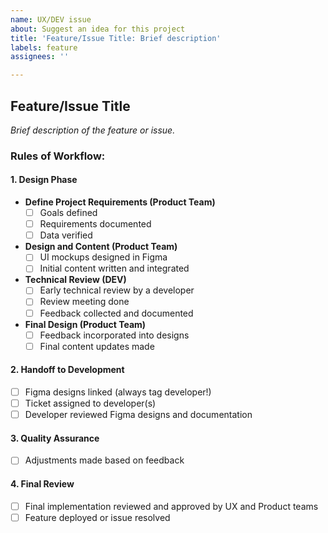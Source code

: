 ```yaml
---
name: UX/DEV issue
about: Suggest an idea for this project
title: 'Feature/Issue Title: Brief description'
labels: feature
assignees: ''

---
```


## Feature/Issue Title

*Brief description of the feature or issue.*

### Rules of Workflow:

#### 1. Design Phase

- **Define Project Requirements (Product Team)**
  - [ ] Goals defined
  - [ ] Requirements documented
  - [ ] Data verified

- **Design and Content (Product Team)**
  - [ ] UI mockups designed in Figma
  - [ ] Initial content written and integrated

- **Technical Review (DEV)**
  - [ ] Early technical review by a developer
  - [ ] Review meeting done
  - [ ] Feedback collected and documented

- **Final Design (Product Team)**
  - [ ] Feedback incorporated into designs
  - [ ] Final content updates made

#### 2. Handoff to Development

  - [ ] Figma designs linked (always tag developer!)
  - [ ] Ticket assigned to developer(s)
  - [ ] Developer reviewed Figma designs and documentation

#### 3. Quality Assurance

  - [ ] Adjustments made based on feedback

#### 4. Final Review

  - [ ] Final implementation reviewed and approved by UX and Product teams
  - [ ] Feature deployed or issue resolved
